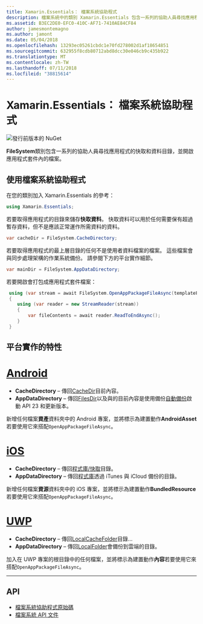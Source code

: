 ```yaml
---
title: Xamarin.Essentials： 檔案系統協助程式
description: 檔案系統中的類別 Xamarin.Essentials 包含一系列的協助人員尋找應用程式的快取和資料目錄，並開啟應用程式套件內的檔案。
ms.assetid: B3EC2DE0-EFC0-410C-AF71-7410AE84CF84
author: jamesmontemagno
ms.author: jamont
ms.date: 05/04/2018
ms.openlocfilehash: 13293ec05261cbdc1e70fd278002d1af18654851
ms.sourcegitcommit: 632955f8cdb80712abd8dcc30e046cb9c435b922
ms.translationtype: MT
ms.contentlocale: zh-TW
ms.lasthandoff: 07/11/2018
ms.locfileid: "38815614"
---
```

# <a name="xamarinessentials-file-system-helpers"></a>Xamarin.Essentials： 檔案系統協助程式

![發行前版本的 NuGet](~/media/shared/pre-release.png)

**FileSystem**類別包含一系列的協助人員尋找應用程式的快取和資料目錄，並開啟應用程式套件內的檔案。

## <a name="using-file-system-helpers"></a>使用檔案系統協助程式

在您的類別加入 Xamarin.Essentials 的參考：

```csharp
using Xamarin.Essentials;
```

若要取得應用程式的目錄來儲存**快取資料**。 快取資料可以用於任何需要保有超過暫存資料，但不是應該正常運作所需資料的資料。

```csharp
var cacheDir = FileSystem.CacheDirectory;
```

若要取得應用程式的最上層目錄的任何不是使用者資料檔案的檔案。 這些檔案會與同步處理架構的作業系統備份。 請參閱下方的平台實作細節。

```csharp
var mainDir = FileSystem.AppDataDirectory;
```

若要開啟會打包成應用程式套件檔案：

```csharp
 using (var stream = await FileSystem.OpenAppPackageFileAsync(templateFileName))
 {
    using (var reader = new StreamReader(stream))
    {
        var fileContents = await reader.ReadToEndAsync();
    }
 }
```

## <a name="platform-implementation-specifics"></a>平台實作的特性

# <a name="androidtabandroid"></a>[Android](#tab/android)

- **CacheDirectory** – 傳回[CacheDir](https://developer.android.com/reference/android/content/Context.html#getCacheDir)目前內容。
- **AppDataDirectory** – 傳回[FilesDir](https://developer.android.com/reference/android/content/Context.html#getFilesDir)以及與的目前內容是使用備份[自動備份](https://developer.android.com/guide/topics/data/autobackup.html)啟動 API 23 和更新版本。

新增任何檔案**資產**資料夾中的 Android 專案，並將標示為建置動作**AndroidAsset**若要使用它來搭配`OpenAppPackageFileAsync`。

# <a name="iostabios"></a>[iOS](#tab/ios)

- **CacheDirectory** – 傳回[程式庫/快取](https://developer.apple.com/library/content/documentation/FileManagement/Conceptual/FileSystemProgrammingGuide/FileSystemOverview/FileSystemOverview.html)目錄。
- **AppDataDirectory** – 傳回[程式庫](https://developer.apple.com/library/content/documentation/FileManagement/Conceptual/FileSystemProgrammingGuide/FileSystemOverview/FileSystemOverview.html)透過 iTunes 與 iCloud 備份的目錄。

新增任何檔案**資源**資料夾中的 iOS 專案，並將標示為建置動作**BundledResource**若要使用它來搭配`OpenAppPackageFileAsync`。

# <a name="uwptabuwp"></a>[UWP](#tab/uwp)

- **CacheDirectory** – 傳回[LocalCacheFolder](https://docs.microsoft.com/en-us/uwp/api/windows.storage.applicationdata.localcachefolder#Windows_Storage_ApplicationData_LocalCacheFolder)目錄...
- **AppDataDirectory** – 傳回[LocalFolder](https://docs.microsoft.com/en-us/uwp/api/windows.storage.applicationdata.localfolder#Windows_Storage_ApplicationData_LocalFolder)會備份到雲端的目錄。

加入在 UWP 專案的根目錄中的任何檔案，並將標示為建置動作**內容**若要使用它來搭配`OpenAppPackageFileAsync`。

--------------

## <a name="api"></a>API

- [檔案系統協助程式原始碼](https://github.com/xamarin/Essentials/tree/master/Xamarin.Essentials/FileSystem)
- [檔案系統 API 文件](xref:Xamarin.Essentials.FileSystem)
